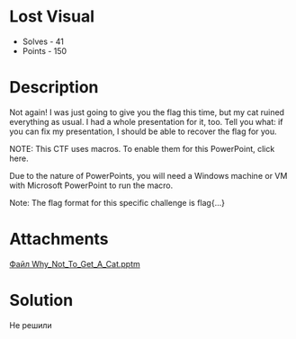 # Lost Visual
- Solves - 41
- Points - 150
#
# Description
Not again! I was just going to give you the flag this time, but my cat ruined everything as usual. I had a whole presentation for it, too. Tell you what: if you can fix my presentation, I should be able to recover the flag for you.

NOTE: This CTF uses macros. To enable them for this PowerPoint, click here.

Due to the nature of PowerPoints, you will need a Windows machine or VM with Microsoft PowerPoint to run the macro.

Note: The flag format for this specific challenge is flag{...}

# Attachments
[Файл Why_Not_To_Get_A_Cat.pptm](./sources/Why_Not_To_Get_A_Cat.pptm)
# Solution
Не решили
